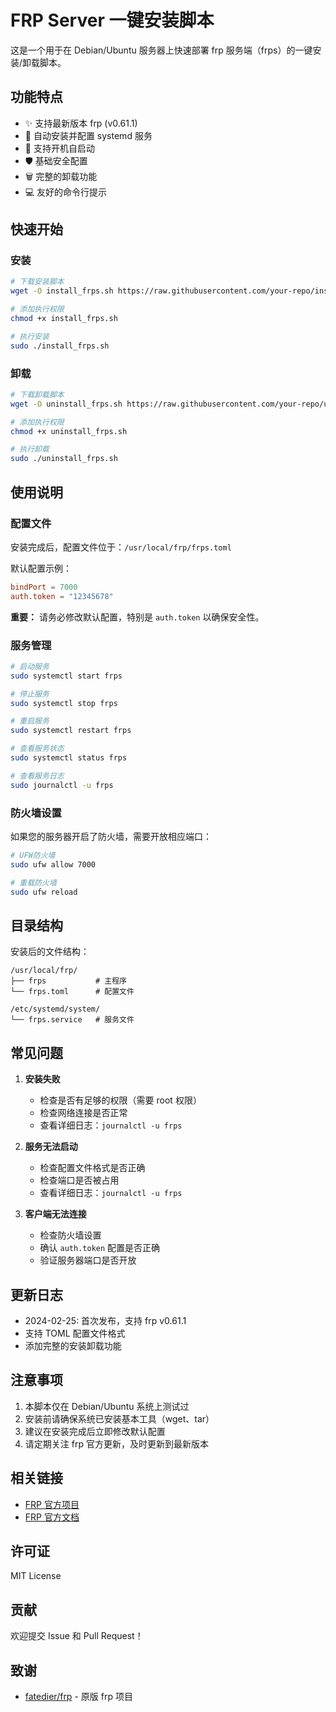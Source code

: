 # FRP Server 一键安装脚本

这是一个用于在 Debian/Ubuntu 服务器上快速部署 frp 服务端（frps）的一键安装/卸载脚本。

## 功能特点

- ✨ 支持最新版本 frp (v0.61.1)
- 🚀 自动安装并配置 systemd 服务
- 🔄 支持开机自启动
- 🛡️ 基础安全配置
- 🗑️ 完整的卸载功能
- 💻 友好的命令行提示

## 快速开始

### 安装

```bash
# 下载安装脚本
wget -O install_frps.sh https://raw.githubusercontent.com/your-repo/install_frps.sh

# 添加执行权限
chmod +x install_frps.sh

# 执行安装
sudo ./install_frps.sh
```

### 卸载

```bash
# 下载卸载脚本
wget -O uninstall_frps.sh https://raw.githubusercontent.com/your-repo/uninstall_frps.sh

# 添加执行权限
chmod +x uninstall_frps.sh

# 执行卸载
sudo ./uninstall_frps.sh
```

## 使用说明

### 配置文件

安装完成后，配置文件位于：`/usr/local/frp/frps.toml`

默认配置示例：
```toml
bindPort = 7000
auth.token = "12345678"
```

**重要：** 请务必修改默认配置，特别是 `auth.token` 以确保安全性。

### 服务管理

```bash
# 启动服务
sudo systemctl start frps

# 停止服务
sudo systemctl stop frps

# 重启服务
sudo systemctl restart frps

# 查看服务状态
sudo systemctl status frps

# 查看服务日志
sudo journalctl -u frps
```

### 防火墙设置

如果您的服务器开启了防火墙，需要开放相应端口：

```bash
# UFW防火墙
sudo ufw allow 7000

# 重载防火墙
sudo ufw reload
```

## 目录结构

安装后的文件结构：
```
/usr/local/frp/
├── frps           # 主程序
└── frps.toml      # 配置文件

/etc/systemd/system/
└── frps.service   # 服务文件
```

## 常见问题

1. **安装失败**
   - 检查是否有足够的权限（需要 root 权限）
   - 检查网络连接是否正常
   - 查看详细日志：`journalctl -u frps`

2. **服务无法启动**
   - 检查配置文件格式是否正确
   - 检查端口是否被占用
   - 查看详细日志：`journalctl -u frps`

3. **客户端无法连接**
   - 检查防火墙设置
   - 确认 `auth.token` 配置是否正确
   - 验证服务器端口是否开放

## 更新日志

- 2024-02-25: 首次发布，支持 frp v0.61.1
- 支持 TOML 配置文件格式
- 添加完整的安装卸载功能

## 注意事项

1. 本脚本仅在 Debian/Ubuntu 系统上测试过
2. 安装前请确保系统已安装基本工具（wget、tar）
3. 建议在安装完成后立即修改默认配置
4. 请定期关注 frp 官方更新，及时更新到最新版本

## 相关链接

- [FRP 官方项目](https://github.com/fatedier/frp)
- [FRP 官方文档](https://gofrp.org/docs/)

## 许可证

MIT License

## 贡献

欢迎提交 Issue 和 Pull Request！

## 致谢

- [fatedier/frp](https://github.com/fatedier/frp) - 原版 frp 项目